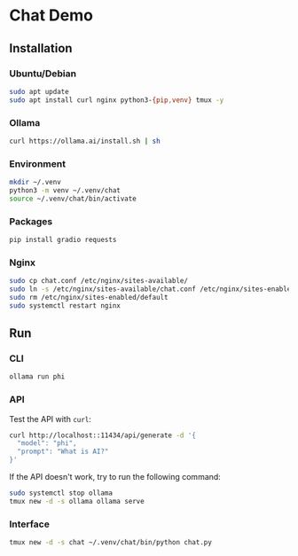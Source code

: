 # Chat Demo

## Installation

### Ubuntu/Debian

```bash
sudo apt update
sudo apt install curl nginx python3-{pip,venv} tmux -y
```

### Ollama

```bash
curl https://ollama.ai/install.sh | sh
```

### Environment

```bash
mkdir ~/.venv
python3 -m venv ~/.venv/chat
source ~/.venv/chat/bin/activate
```

### Packages

```bash
pip install gradio requests
```

### Nginx

```bash
sudo cp chat.conf /etc/nginx/sites-available/
sudo ln -s /etc/nginx/sites-available/chat.conf /etc/nginx/sites-enabled/
sudo rm /etc/nginx/sites-enabled/default
sudo systemctl restart nginx
```

## Run

### CLI

```bash
ollama run phi
```

### API

Test the API with `curl`:

```bash
curl http://localhost::11434/api/generate -d '{
  "model": "phi",
  "prompt": "What is AI?"
}'
```

If the API doesn't work, try to run the following command:

```bash
sudo systemctl stop ollama
tmux new -d -s ollama ollama serve
```

### Interface

```bash
tmux new -d -s chat ~/.venv/chat/bin/python chat.py
```
